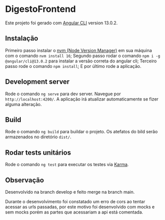 # DigestoFrontend

Este projeto foi gerado com [Angular CLI](https://github.com/angular/angular-cli) version 13.0.2.

## Instalação

Primeiro passo instalar o [nvm (Node Version Manager)](https://github.com/nvm-sh/nvm) em sua máquina com o comando `nvm install 16`;
Segundo passo rodar o comando `npm i -g @angular/cli@13.0.2` para instalar a versão correta do angular cli;
Terceiro passo rode o comando `npm install`;
E por último rode a aplicação.

## Development server

Rode o comando `ng serve` para dev server. Navegue por `http://localhost:4200/`. A aplicação irá atualizar automaticamente se fizer alguma alteração.

## Build

Rode o comando `ng build` para buildar o projeto. Os atefatos do bild serão armazenados no diretório `dist/`.

## Rodar tests unitários

Rode o comando `ng test` para executar os testes via [Karma](https://karma-runner.github.io).


## Observação

Desenvolvido na branch develop e feito merge na branch main.

Durante o desenvolvimento foi constatado um erro de cors ao tentar acessar as urls passadas, por este motivo foi desenvolvido com mocks e sem mocks porém as partes que acessariam a api está comentada.
